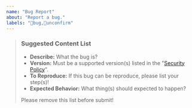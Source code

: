 ```yaml
---
name: "Bug Report"
about: "Report a bug."
labels: "🐛bug,🔵unconfirm"
---
```

> ### Suggested Content List
>
> - **Describe:** What the bug is?
> - **Version:** Must be a supported version(s) listed in the "[Security Policy](https://github.com/hugoalh-studio/more-method-nodejs/security/policy)".
> - **To Reproduce:** If this bug can be reproduce, please list your step(s)!
> - **Expected Behavior:** What thing(s) should expected to happen?
>
> Please remove this list before submit!
